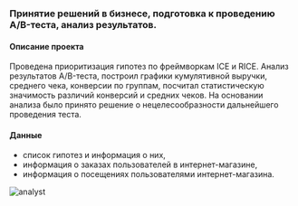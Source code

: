 ### Принятие решений в бизнесе, подготовка к проведению A/B-теста, анализ результатов.

#### Описание проекта
Проведена приоритизация гипотез по фреймворкам ICE и RICE. 
Анализ результатов A/B-теста, построил графики кумулятивной выручки, среднего чека, конверсии по группам, посчитал статистическую значимость различий конверсий и средних чеков. 
На основании анализа  было принято решение о нецелесообразности дальнейшего проведения теста.


#### Данные
* список гипотез и информация о них,
* информация о заказах пользователей в интернет-магазине,
* информация о посещениях пользователями интернет-магазина.

![analyst](https://user-images.githubusercontent.com/119577732/217793539-5f655024-9584-4574-8b89-598b71edbb82.jpg)
